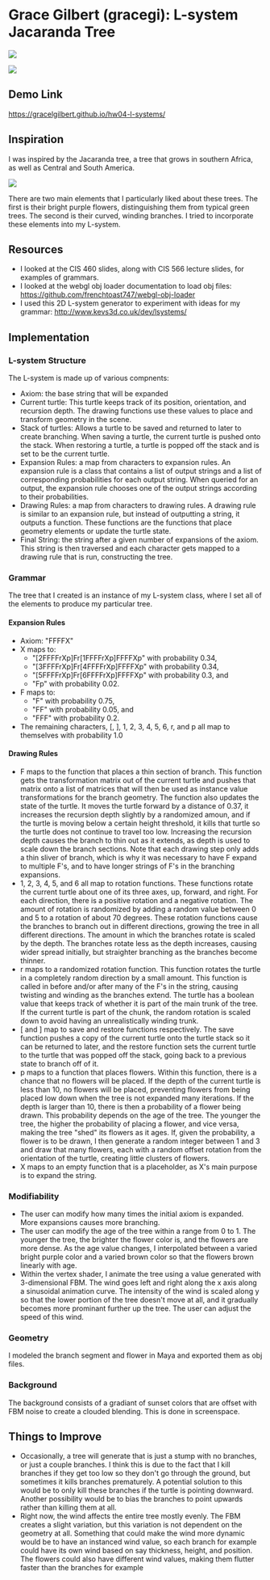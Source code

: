 # Grace Gilbert (gracegi): L-system Jacaranda Tree

![](youngTreeBright.png)

![](middleAge.png)

## Demo Link
https://gracelgilbert.github.io/hw04-l-systems/

## Inspiration
I was inspired by the Jacaranda tree, a tree that grows in southern Africa, as well as Central and South America.

![](gweru_jacaranda.jpg)

There are two main elements that I particularly liked about these trees. The first is their bright purple flowers, distinguishing them from typical green trees. The second is their curved, winding branches. I tried to incorporate these elements into my L-system.

## Resources
- I looked at the CIS 460 slides, along with CIS 566 lecture slides, for examples of grammars.
- I looked at the webgl obj loader documentation to load obj files: https://github.com/frenchtoast747/webgl-obj-loader
- I used this 2D L-system generator to experiment with ideas for my grammar: http://www.kevs3d.co.uk/dev/lsystems/

## Implementation
### L-system Structure
The L-system is made up of various compnents:
- Axiom: the base string that will be expanded
- Current turtle: This turtle keeps track of its position, orientation, and recursion depth. The drawing functions use these values to place and transform geometry in the scene.
- Stack of turtles: Allows a turtle to be saved and returned to later to create branching.  When saving a turtle, the current turtle is pushed onto the stack. When restoring a turtle, a turtle is popped off the stack and is set to be the current turtle.
- Expansion Rules: a map from characters to expansion rules. An expansion rule is a class that contains a list of output strings and a list of corresponding probabilities for each output string. When queried for an output, the expansion rule chooses one of the output strings according to their probabilities.
- Drawing Rules: a map from characters to drawing rules. A drawing rule is similar to an expansion rule, but instead of outputting a string, it outputs a function. These functions are the functions that place geometry elements or update the turtle state.
- Final String: the string after a given number of expansions of the axiom.  This string is then traversed and each character gets mapped to a drawing rule that is run, constructing the tree.

### Grammar
The tree that I created is an instance of my L-system class, where I set all of the elements to produce my particular tree.
#### Expansion Rules
- Axiom: "FFFFX"
- X maps to: 
  - "[2FFFFrXp]Fr[1FFFFrXp]FFFFXp" with probability 0.34,
  - "[3FFFFrXp]Fr[4FFFFrXp]FFFFXp" with probability 0.34,
  - "[5FFFFrXp]Fr[6FFFFrXp]FFFFXp" with probability 0.3, and 
  - "Fp" with probability 0.02.
- F maps to: 
  - "F" with probability 0.75,
  - "FF" with probability 0.05, and 
  - "FFF" with probability 0.2.
- The remaining characters, [, ], 1, 2, 3, 4, 5, 6, r, and p all map to themselves with probability 1.0
#### Drawing Rules
- F maps to the function that places a thin section of branch. This function gets the transformation matrix out of the current turtle and pushes that matrix onto a list of matrices that will then be used as instance value transformations for the branch geometry. The function also updates the state of the turtle. It moves the turtle forward by a distance of 0.37, it increases the recursion depth slightly by a randomized amoun, and if the turtle is moving below a certain height threshold, it kills that turtle so the turtle does not continue to travel too low. Increasing the recursion depth causes the branch to thin out as it extends, as depth is used to scale down the branch sections. Note that each drawing step only adds a thin sliver of branch, which is why it was necessary to have F expand to multiple F's, and to have longer strings of F's in the branching expansions.
- 1, 2, 3, 4, 5, and 6 all map to rotation functions. These functions rotate the current turtle about one of its three axes, up, forward, and right. For each direction, there is a positive rotation and a negative rotation. The amount of rotation is randomized by adding a random value between 0 and 5 to a rotation of about 70 degrees. These rotation functions cause the branches to branch out in different directions, growing the tree in all different directions. The amount in which the branches rotate is scaled by the depth.  The branches rotate less as the depth increases, causing wider spread initially, but straighter branching as the branches become thinner.
- r maps to a randomized rotation function. This function rotates the turtle in a completely random direction by a small amount. This function is called in before and/or after many of the F's in the string, causing twisting and winding as the branches extend. The turtle has a boolean value that keeps track of whether it is part of the main trunk of the tree. If the current turtle is part of the chunk, the random rotation is scaled down to avoid having an unrealistically winding trunk.
- [ and ] map to save and restore functions respectively. The save function pushes a copy of the current turtle onto the turtle stack so it can be returned to later, and the restore function sets the current turtle to the turtle that was popped off the stack, going back to a previous state to branch off of it.
- p maps to a function that places flowers. Within this function, there is a chance that no flowers will be placed. If the depth of the current turtle is less than 10, no flowers will be placed, preventing flowers from being placed low down when the tree is not expanded many iterations. If the depth is larger than 10, there is then a probability of a flower being drawn. This probability depends on the age of the tree. The younger the tree, the higher the probability of placing a flower, and vice versa, making the tree "shed" its flowers as it ages. If, given the probability, a flower is to be drawn, I then generate a random integer between 1 and 3 and draw that many flowers, each with a random offset rotation from the orientation of the turtle, creating little clusters of flowers. 
- X maps to an empty function that is a placeholder, as X's main purpose is to expand the string.

### Modifiability
- The user can modify how many times the initial axiom is expanded. More expansions causes more branching.
- The user can modify the age of the tree within a range from 0 to 1. The younger the tree, the brighter the flower color is, and the flowers are more dense. As the age value changes, I interpolated between a varied bright purple color and a varied brown color so that the flowers brown linearly with age. 
- Within the vertex shader, I animate the tree using a value generated with 3-dimensional FBM. The wind goes left and right along the x axis along a sinusoidal animation curve. The intensity of the wind is scaled along y so that the lower portion of the tree doesn't move at all, and it gradually becomes more prominant further up the tree.  The user can adjust the speed of this wind.

### Geometry
I modeled the branch segment and flower in Maya and exported them as obj files.

### Background
The background consists of a gradiant of sunset colors that are offset with FBM noise to create a clouded blending. This is done in screenspace.

## Things to Improve
- Occasionally, a tree will generate that is just a stump with no branches, or just a couple branches. I think this is due to the fact that I kill branches if they get too low so they don't go through the ground, but sometimes it kills branches prematurely. A potential solution to this would be to only kill these branches if the turtle is pointing downward. Another possibility would be to bias the branches to point upwards rather than killing them at all.
- Right now, the wind affects the entire tree mostly evenly. The FBM creates a slight variation, but this variation is not dependent on the geometry at all. Something that could make the wind more dynamic would be to have an instanced wind value, so each branch for example could have its own wind based on say thickness, height, and position. The flowers could also have different wind values, making them flutter faster than the branches for example
